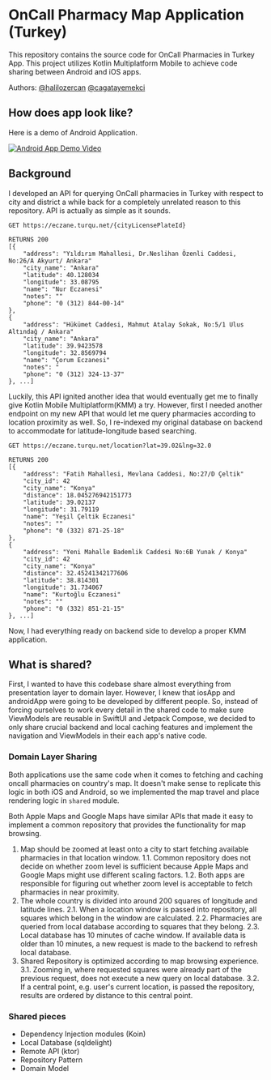 # OnCall Pharmacy Map Application (Turkey)

This repository contains the source code for OnCall Pharmacies in Turkey App. This project utilizes Kotlin Multiplatform Mobile to achieve code sharing between Android and iOS apps. 

Authors: [@halilozercan](https://github.com/halilozercan) [@cagatayemekci](https://github.com/cagatayemekci)

## How does app look like?

Here is a demo of Android Application.

[![Android App Demo Video](https://img.youtube.com/vi/TEpAg6cHo_E/0.jpg)](https://www.youtube.com/watch?v=TEpAg6cHo_E)

## Background

I developed an API for querying OnCall pharmacies in Turkey with respect to city and district a while back for a completely unrelated reason to this repository. 
API is actually as simple as it sounds. 

```
GET https://eczane.turqu.net/{cityLicensePlateId}

RETURNS 200
[{
    "address": "Yıldırım Mahallesi, Dr.Neslihan Özenli Caddesi, No:26/A Akyurt/ Ankara"
    "city_name": "Ankara"
    "latitude": 40.128034
    "longitude": 33.08795
    "name": "Nur Eczanesi"
    "notes": ""
    "phone": "0 (312) 844-00-14"
},
{	
    "address": "Hükümet Caddesi, Mahmut Atalay Sokak, No:5/1 Ulus Altındağ / Ankara"
    "city_name": "Ankara"
    "latitude": 39.9423578
    "longitude": 32.8569794
    "name": "Çorum Eczanesi"
    "notes": "
    "phone": "0 (312) 324-13-37"
}, ...]
```  

Luckily, this API ignited another idea that would eventually get me to finally give Kotlin Mobile Multiplatform(KMM) a try.
However, first I needed another endpoint on my new API that would let me query pharmacies according to location proximity as well.
So, I re-indexed my original database on backend to accommodate for latitude-longitude based searching.

```
GET https://eczane.turqu.net/location?lat=39.02&lng=32.0

RETURNS 200
[{
    "address": "Fatih Mahallesi, Mevlana Caddesi, No:27/D Çeltik"
    "city_id": 42
    "city_name": "Konya"
    "distance": 18.045276942151773
    "latitude": 39.02137
    "longitude": 31.79119
    "name": "Yeşil Çeltik Eczanesi"
    "notes": ""
    "phone": "0 (332) 871-25-18"
},
{
    "address": "Yeni Mahalle Bademlik Caddesi No:6B Yunak / Konya"
    "city_id": 42
    "city_name": "Konya"
    "distance": 32.45241342177606
    "latitude": 38.814301
    "longitude": 31.734067
    "name": "Kurtoğlu Eczanesi"
    "notes": ""
    "phone": "0 (332) 851-21-15"
}, ...]
```

Now, I had everything ready on backend side to develop a proper KMM application.

## What is shared?

First, I wanted to have this codebase share almost everything from presentation layer to domain layer. However, I knew that iosApp and androidApp were going to be developed by
different people. So, instead of forcing ourselves to work every detail in the shared code to make sure ViewModels are reusable in SwiftUI and Jetpack Compose, 
we decided to only share crucial backend and local caching features and implement the navigation and ViewModels in their each app's native code.

### Domain Layer Sharing

Both applications use the same code when it comes to fetching and caching oncall pharmacies on country's map. It doesn't make sense to replicate this logic in both iOS and Android, so 
we implemented the map travel and place rendering logic in `shared` module.

Both Apple Maps and Google Maps have similar APIs that made it easy to implement a common repository that provides the functionality for map browsing.

1. Map should be zoomed at least onto a city to start fetching available pharmacies in that location window.
  1.1. Common repository does not decide on whether zoom level is sufficient because Apple Maps and Google Maps might use different scaling factors.
  1.2. Both apps are responsible for figuring out whether zoom level is acceptable to fetch pharmacies in near proximity. 
2. The whole country is divided into around 200 squares of longitude and latitude lines. 
  2.1. When a location window is passed into repository, all squares which belong in the window are calculated.
  2.2. Pharmacies are queried from local database according to squares that they belong.
  2.3. Local database has 10 minutes of cache window. If available data is older than 10 minutes, a new request is made to the backend to refresh local database.
3. Shared Repository is optimized according to map browsing experience.
  3.1. Zooming in, where requested squares were already part of the previous request, does not execute a new query on local database.
  3.2. If a central point, e.g. user's current location, is passed the repository, results are ordered by distance to this central point.
  
### Shared pieces

- Dependency Injection modules (Koin)
- Local Database (sqldelight)
- Remote API (ktor)
- Repository Pattern
- Domain Model
